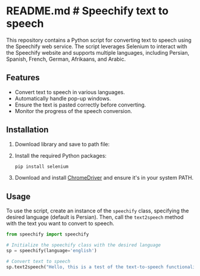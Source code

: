 # README.md # Speechify text to speech

This repository contains a Python script for converting text to speech using the Speechify web service. The script leverages Selenium to interact with the Speechify website and supports multiple languages, including Persian, Spanish, French, German, Afrikaans, and Arabic.

## Features

- Convert text to speech in various languages.
- Automatically handle pop-up windows.
- Ensure the text is pasted correctly before converting.
- Monitor the progress of the speech conversion.

## Installation

1. Download library and save to path file:
2. Install the required Python packages:
   ```sh
   pip install selenium
   ```

3. Download and install [ChromeDriver](https://sites.google.com/a/chromium.org/chromedriver/) and ensure it's in your system PATH.

## Usage

To use the script, create an instance of the `speechify` class, specifying the desired language (default is Persian). Then, call the `text2speech` method with the text you want to convert to speech.

```python
from speechify import speechify

# Initialize the speechify class with the desired language
sp = speechify(language='english')

# Convert text to speech
sp.text2speech("Hello, this is a test of the text-to-speech functionality.")

